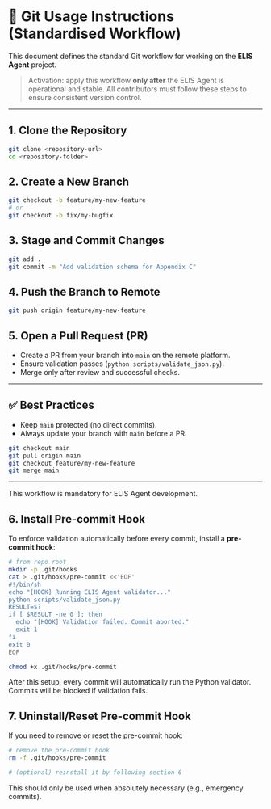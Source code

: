 # 📘 Git Usage Instructions (Standardised Workflow)
<!-- Last updated: 2025-08-21 -->

This document defines the standard Git workflow for working on the **ELIS Agent** project.  
> Activation: apply this workflow **only after** the ELIS Agent is operational and stable.
All contributors must follow these steps to ensure consistent version control.

---

## 1. Clone the Repository
```bash
git clone <repository-url>
cd <repository-folder>
```

## 2. Create a New Branch
```bash
git checkout -b feature/my-new-feature
# or
git checkout -b fix/my-bugfix
```

## 3. Stage and Commit Changes
```bash
git add .
git commit -m "Add validation schema for Appendix C"
```

## 4. Push the Branch to Remote
```bash
git push origin feature/my-new-feature
```

## 5. Open a Pull Request (PR)
- Create a PR from your branch into `main` on the remote platform.  
- Ensure validation passes (`python scripts/validate_json.py`).  
- Merge only after review and successful checks.

---

## ✅ Best Practices
- Keep `main` protected (no direct commits).  
- Always update your branch with `main` before a PR:
```bash
git checkout main
git pull origin main
git checkout feature/my-new-feature
git merge main
```

---

This workflow is mandatory for ELIS Agent development.  
## 6. Install Pre-commit Hook

To enforce validation automatically before every commit, install a **pre-commit hook**:

```bash
# from repo root
mkdir -p .git/hooks
cat > .git/hooks/pre-commit <<'EOF'
#!/bin/sh
echo "[HOOK] Running ELIS Agent validator..."
python scripts/validate_json.py
RESULT=$?
if [ $RESULT -ne 0 ]; then
  echo "[HOOK] Validation failed. Commit aborted."
  exit 1
fi
exit 0
EOF

chmod +x .git/hooks/pre-commit
```

After this setup, every commit will automatically run the Python validator.  
Commits will be blocked if validation fails.
## 7. Uninstall/Reset Pre-commit Hook

If you need to remove or reset the pre-commit hook:

```bash
# remove the pre-commit hook
rm -f .git/hooks/pre-commit

# (optional) reinstall it by following section 6
```
This should only be used when absolutely necessary (e.g., emergency commits).